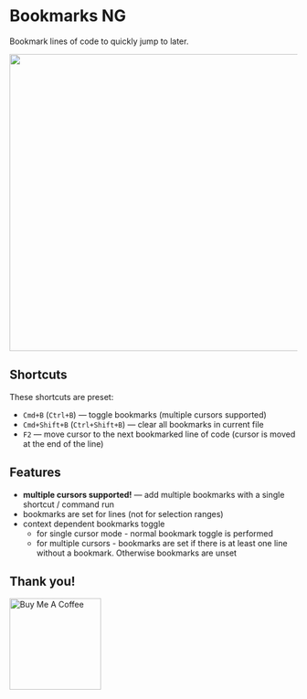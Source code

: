 # Bookmarks NG

Bookmark lines of code to quickly jump to later.

<img src="https://github.com/chestozo/vscode-bookmarksng/blob/master/images/demo2.gif?raw=true" width="520px" />

## Shortcuts

These shortcuts are preset:

- `Cmd+B` (`Ctrl+B`) — toggle bookmarks (multiple cursors supported)
- `Cmd+Shift+B` (`Ctrl+Shift+B`) — clear all bookmarks in current file
- `F2` — move cursor to the next bookmarked line of code (cursor is moved at the end of the line)

## Features

- **multiple cursors supported!** — add multiple bookmarks with a single shortcut / command run
- bookmarks are set for lines (not for selection ranges)
- context dependent bookmarks toggle
  - for single cursor mode - normal bookmark toggle is performed
  - for multiple cursors - bookmarks are set if there is at least one line without a bookmark. Otherwise bookmarks are unset

## Thank you!

<a href="https://www.buymeacoffee.com/UMcwqLs" target="_blank"><img src="https://cdn.buymeacoffee.com/buttons/default-orange.png" alt="Buy Me A Coffee" width="160px"></a>
